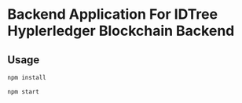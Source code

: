 # Backend Application For IDTree Hyplerledger Blockchain Backend

## Usage

```sh
npm install

npm start
```
